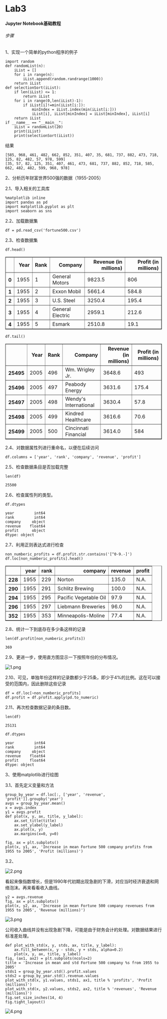 # Lab3
#### Jupyter Notebook基础教程

###### 步骤

1、实现一个简单的python程序的例子

```
import random
def randomList(n):
    iList = []
    for i in range(n):
        iList.append(random.randrange(1000))
    return iList
def selectionSort(iList):
    if len(iList) <= 1:
        return iList
    for i in range(0,len(iList)-1):
        if iList[i]!=min(iList[i:]):
            minIndex = iList.index(min(iList[i:]))
            iList[i], iList[minIndex] = iList[minIndex], iList[i]
    return iList
if __name__ == "__main__":
    iList = randomList(20)
    print(iList)
    print(selectionSort(iList))
```

结果

```
[585, 968, 461, 482, 662, 852, 351, 407, 35, 681, 737, 882, 473, 718, 125, 82, 482, 57, 978, 599]
[35, 57, 82, 125, 351, 407, 461, 473, 681, 737, 882, 852, 718, 585, 662, 482, 482, 599, 968, 978]
```

2、分析历年财富世界500强的数据（1955-2005）

2.1、导入相关的工具库

```
%matplotlib inline
import pandas as pd
import matplotlib.pyplot as plt
import seaborn as sns
```

2.2、加载数据集

```
df = pd.read_csv('fortune500.csv')
```

2.3、检查数据集

```
df.head()
```

<div>
<style scoped>
    .dataframe tbody tr th:only-of-type {
        vertical-align: middle;
    }

    .dataframe tbody tr th {
        vertical-align: top;
    }

    .dataframe thead th {
        text-align: right;
    }
</style>
<table border="1" class="dataframe">
  <thead>
    <tr style="text-align: right;">
      <th></th>
      <th>Year</th>
      <th>Rank</th>
      <th>Company</th>
      <th>Revenue (in millions)</th>
      <th>Profit (in millions)</th>
    </tr>
  </thead>
  <tbody>
    <tr>
      <th>0</th>
      <td>1955</td>
      <td>1</td>
      <td>General Motors</td>
      <td>9823.5</td>
      <td>806</td>
    </tr>
    <tr>
      <th>1</th>
      <td>1955</td>
      <td>2</td>
      <td>Exxon Mobil</td>
      <td>5661.4</td>
      <td>584.8</td>
    </tr>
    <tr>
      <th>2</th>
      <td>1955</td>
      <td>3</td>
      <td>U.S. Steel</td>
      <td>3250.4</td>
      <td>195.4</td>
    </tr>
    <tr>
      <th>3</th>
      <td>1955</td>
      <td>4</td>
      <td>General Electric</td>
      <td>2959.1</td>
      <td>212.6</td>
    </tr>
    <tr>
      <th>4</th>
      <td>1955</td>
      <td>5</td>
      <td>Esmark</td>
      <td>2510.8</td>
      <td>19.1</td>
    </tr>
  </tbody>
</table>
</div>


```
df.tail()
```

<div>
<style scoped>
    .dataframe tbody tr th:only-of-type {
        vertical-align: middle;
    }

    .dataframe tbody tr th {
        vertical-align: top;
    }

    .dataframe thead th {
        text-align: right;
    }
</style>
<table border="1" class="dataframe">
  <thead>
    <tr style="text-align: right;">
      <th></th>
      <th>Year</th>
      <th>Rank</th>
      <th>Company</th>
      <th>Revenue (in millions)</th>
      <th>Profit (in millions)</th>
    </tr>
  </thead>
  <tbody>
    <tr>
      <th>25495</th>
      <td>2005</td>
      <td>496</td>
      <td>Wm. Wrigley Jr.</td>
      <td>3648.6</td>
      <td>493</td>
    </tr>
    <tr>
      <th>25496</th>
      <td>2005</td>
      <td>497</td>
      <td>Peabody Energy</td>
      <td>3631.6</td>
      <td>175.4</td>
    </tr>
    <tr>
      <th>25497</th>
      <td>2005</td>
      <td>498</td>
      <td>Wendy's International</td>
      <td>3630.4</td>
      <td>57.8</td>
    </tr>
    <tr>
      <th>25498</th>
      <td>2005</td>
      <td>499</td>
      <td>Kindred Healthcare</td>
      <td>3616.6</td>
      <td>70.6</td>
    </tr>
    <tr>
      <th>25499</th>
      <td>2005</td>
      <td>500</td>
      <td>Cincinnati Financial</td>
      <td>3614.0</td>
      <td>584</td>
    </tr>
  </tbody>
</table>
</div>

2.4、对数据属性列进行重命名，以便在后续访问

```
df.columns = ['year', 'rank', 'company', 'revenue', 'profit']
```

2.5、检查数据条目是否加载完整

```
len(df)
```

```
25500
```

2.6、检查属性列的类型。

```
df.dtypes
```

```
year         int64
rank         int64
company     object
revenue    float64
profit      object
dtype: object
```

2.7、利用正则表达式进行检查

```
non_numberic_profits = df.profit.str.contains('[^0-9.-]')
df.loc[non_numberic_profits].head()
```

<div>
<style scoped>
    .dataframe tbody tr th:only-of-type {
        vertical-align: middle;
    }

    .dataframe tbody tr th {
        vertical-align: top;
    }

    .dataframe thead th {
        text-align: right;
    }
</style>
<table border="1" class="dataframe">
  <thead>
    <tr style="text-align: right;">
      <th></th>
      <th>year</th>
      <th>rank</th>
      <th>company</th>
      <th>revenue</th>
      <th>profit</th>
    </tr>
  </thead>
  <tbody>
    <tr>
      <th>228</th>
      <td>1955</td>
      <td>229</td>
      <td>Norton</td>
      <td>135.0</td>
      <td>N.A.</td>
    </tr>
    <tr>
      <th>290</th>
      <td>1955</td>
      <td>291</td>
      <td>Schlitz Brewing</td>
      <td>100.0</td>
      <td>N.A.</td>
    </tr>
    <tr>
      <th>294</th>
      <td>1955</td>
      <td>295</td>
      <td>Pacific Vegetable Oil</td>
      <td>97.9</td>
      <td>N.A.</td>
    </tr>
    <tr>
      <th>296</th>
      <td>1955</td>
      <td>297</td>
      <td>Liebmann Breweries</td>
      <td>96.0</td>
      <td>N.A.</td>
    </tr>
    <tr>
      <th>352</th>
      <td>1955</td>
      <td>353</td>
      <td>Minneapolis-Moline</td>
      <td>77.4</td>
      <td>N.A.</td>
    </tr>
  </tbody>
</table>
</div>

2.8、统计一下到底存在多少条这样的记录

```
len(df.profit[non_numberic_profits])
```

```
369
```

2.9、更进一步，使用直方图显示一下按照年份的分布情况。

![1.png](./images/1.png)

2.10、可见，单独年份这样的记录数都少于25条，即少于4%的比例。这在可以接受的范围内，因此删除这些记录

```
df = df.loc[~non_numberic_profits]
df.profit = df.profit.apply(pd.to_numeric)
```

2.11、再次检查数据记录的条目数。

```
len(df)
```

```
25131
```
```
df.dtypes
```
```
year         int64
rank         int64
company     object
revenue    float64
profit     float64
dtype: object
```

3、使用matplotlib进行绘图

3.1、首先定义变量和方法

```
group_by_year = df.loc[:, ['year', 'revenue', 'profit']].groupby('year')
avgs = group_by_year.mean()
x = avgs.index
y1 = avgs.profit
def plot(x, y, ax, title, y_label):
    ax.set_title(title)
    ax.set_ylabel(y_label)
    ax.plot(x, y)
    ax.margins(x=0, y=0)
```

```
fig, ax = plt.subplots()
plot(x, y1, ax, 'Increase in mean Fortune 500 company profits from 1955 to 2005', 'Profit (millions)')
```

3.2、

![2.png](./images/2.png)

看起来像指数增长，但是1990年代初期出现急剧的下滑，对应当时经济衰退和网络泡沫。再来看看收入曲线。

```
y2 = avgs.revenue
fig, ax = plt.subplots()
plot(x, y2, ax, 'Increase in mean Fortune 500 company revenues from 1955 to 2005', 'Revenue (millions)')
```
![3.png](./images/3.png)

公司收入曲线并没有出现急剧下降，可能是由于财务会计的处理。对数据结果进行标准差处理。

```
def plot_with_std(x, y, stds, ax, title, y_label):
    ax.fill_between(x, y - stds, y + stds, alpha=0.2)
    plot(x, y, ax, title, y_label)
fig, (ax1, ax2) = plt.subplots(ncols=2)
title = 'Increase in mean and std Fortune 500 company %s from 1955 to 2005'
stds1 = group_by_year.std().profit.values
stds2 = group_by_year.std().revenue.values
plot_with_std(x, y1.values, stds1, ax1, title % 'profits', 'Profit (millions)')
plot_with_std(x, y2.values, stds2, ax2, title % 'revenues', 'Revenue (millions)')
fig.set_size_inches(14, 4)
fig.tight_layout()
```

![4.png](./images/4.png)



